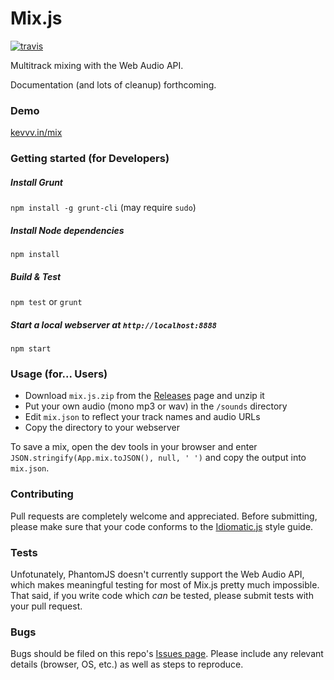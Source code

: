 # Mix.js

[![travis](https://travis-ci.org/kevincennis/Mix.js.png)](https://travis-ci.org/kevincennis/Mix.js)

Multitrack mixing with the Web Audio API.

Documentation (and lots of cleanup) forthcoming.

### Demo

[kevvv.in/mix](http://kevvv.in/mix)

### Getting started (for Developers)

##### Install Grunt
`npm install -g grunt-cli` (may require `sudo`)
##### Install Node dependencies
`npm install`
##### Build & Test
`npm test` or `grunt`
##### Start a local webserver at `http://localhost:8888`
`npm start`

### Usage (for... Users)

* Download `mix.js.zip` from the [Releases](https://github.com/kevincennis/Mix.js/releases) page and unzip it
* Put your own audio (mono mp3 or wav) in the `/sounds` directory
* Edit `mix.json` to reflect your track names and audio URLs
* Copy the directory to your webserver

To save a mix, open the dev tools in your browser and enter `JSON.stringify(App.mix.toJSON(), null, ' ')`
and copy the output into `mix.json`.

### Contributing

Pull requests are completely welcome and appreciated. Before submitting, please make sure that your 
code conforms to the [Idiomatic.js](https://github.com/rwaldron/idiomatic.js/) style guide.

### Tests

Unfotunately, PhantomJS doesn't currently support the Web Audio API, which makes meaningful testing
for most of Mix.js pretty much impossible. That said, if you write code which *can* be tested, please
submit tests with your pull request.

### Bugs

Bugs should be filed on this repo's [Issues page](https://github.com/kevincennis/Mix.js/issues). Please
include any relevant details (browser, OS, etc.) as well as steps to reproduce.
